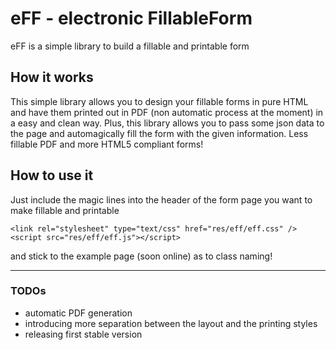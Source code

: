 # eFF - electronic FillableForm 

eFF is a simple library to build a fillable and printable form

## How it works
This simple library allows you to design your fillable forms in pure HTML and have them printed out in PDF (non automatic process at the moment) in a easy and clean way.
Plus, this library allows you to pass some json data to the page and automagically fill the form with the given information.
Less fillable PDF and more HTML5 compliant forms!

## How to use it
Just include the magic lines into the header of the form page you want to make fillable and printable
~~~~
<link rel="stylesheet" type="text/css" href="res/eff/eff.css" />
<script src="res/eff/eff.js"></script>
~~~~
and stick to the example page (soon online) as to class naming!

---

### TODOs
- automatic PDF generation
- introducing more separation between the layout and the printing styles
- releasing first stable version
